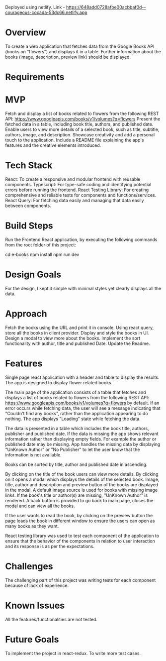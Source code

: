 Deployed using netlify. Link - https://648add0728afbe00acbbaf0d--courageous-cocada-53dc66.netlify.app

# Overview
To create a web application that fetches data from the Google Books API (books on "flowers") and displays it in a table. Further information about the books (image, description, preview link) should be displayed. 

# Requirements
# MVP
Fetch and display a list of books related to flowers from the following REST API: https://www.googleapis.com/books/v1/volumes?q=flowers
Present the fetched data in a table, including book title, authors, and published date.
Enable users to view more details of a selected book, such as title, subtitle, authors, image, and description.
Showcase creativity and add a personal touch to the application.
Include a README file explaining the app's features and the creative elements introduced.

# Tech Stack
React: To create a responsive and modular frontend with reusable components.
Typescript: For type-safe coding and identifying potential errors before running the frontend.
React Testing Library: For creating comprehensive and reliable tests for components and functions/services.
React Query: For fetching data easily and managing that data easily between components.

# Build Steps
Run the Frontend React application, by executing the following commands from the root folder of this project:

cd e-books
npm install
npm run dev

# Design Goals
For the design, I kept it simple with minimal styles yet clearly displays all the data. 

# Approach
Fetch the books using the URL and print it in console.
Using react query, store all the books in client provider.
Display and style the books in UI.
Design a modal to view more about the books.
Implement the sort functionality with author, title and published Date.
Update the Readme.

# Features
Single page react application with a header and table to display the results. The app is designed to display flower related books.

The main page of the application consists of a table that fetches and displays a list of books related to flowers from the following REST API: https://www.googleapis.com/books/v1/volumes?q=flowers by default. If an error occurs while fetching data, the user will see a message indicating that "Couldn't find any books", rather than the application appearing to do nothing. The app displays "Loading" state while fetching the data.

The data is presented in a table which includes the book title, authors, publisher and published date. If the data is missing the app shows relevant information rather than displaying empty fields. For example the author or published date may be missing. App handles the missing data by displaying "UnKnown Author" or "No Publisher" to let the user know that the information is not available.

Books can be sorted by title, author and published date in ascending. 

By clicking on the title of the book users can view more details. By clicking on it opens a modal which displays the details of the selected book. Image, title, author and description and preview button of the books are displayed in the modal. A default image source is used for books with missing image links. If the book's title or author(s) are missing, "UnKnown Author" is rendered. A back button is provided to go back to main page, closes the modal and can view all the books.

If the user wants to read the book, by clicking on the preview button the page loads the book in different window to ensure the users can open as many books as they want.

React testing library was used to test each component of the application to ensure that the behavior of the components in relation to user interaction and its response is as per the expectations.


# Challenges

The challenging part of this project was writing tests for each component because of lack of experience.

# Known Issues
All the features/functionalities are not tested.

# Future Goals
To implement the project in react-redux.
To write more test cases.